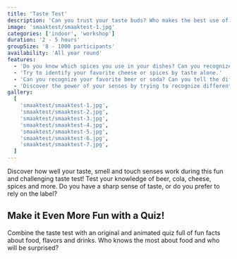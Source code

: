 ```yaml
---
title: 'Taste Test'
description: 'Can you trust your taste buds? Who makes the best use of taste, smell, and touch?'
image: 'smaaktest/smaaktest-1.jpg'
categories: ['indoor', 'workshop']
duration: '2 - 5 hours'
groupSize: '8 - 1000 participants'
availability: 'All year round'
features:
  - 'Do you know which spices you use in your dishes? Can you recognize them without the label?'
  - 'Try to identify your favorite cheese or spices by taste alone.'
  - 'Can you recognize your favorite beer or soda? Can you tell the difference between Jupiler, Maes, Leffe or Palm? Or between Coca-Cola and Pepsi?'
  - 'Discover the power of your senses by trying to recognize different flavors and aromas.'
gallery:
  [
    'smaaktest/smaaktest-1.jpg',
    'smaaktest/smaaktest-2.jpg',
    'smaaktest/smaaktest-3.jpg',
    'smaaktest/smaaktest-4.jpg',
    'smaaktest/smaaktest-5.jpg',
    'smaaktest/smaaktest-6.jpg',
    'smaaktest/smaaktest-7.jpg',
  ]
---
```


Discover how well your taste, smell and touch senses work during this fun and challenging taste test! Test your knowledge of beer, cola, cheese, spices and more. Do you have a sharp sense of taste, or do you prefer to rely on the label?

## Make it Even More Fun with a Quiz!

Combine the taste test with an original and animated quiz full of fun facts about food, flavors and drinks. Who knows the most about food and who will be surprised?
